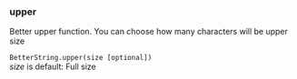 ### upper
Better upper function. You can choose how many characters will be upper size

`BetterString.upper(size [optional])`   
_size_ is default: Full size   
